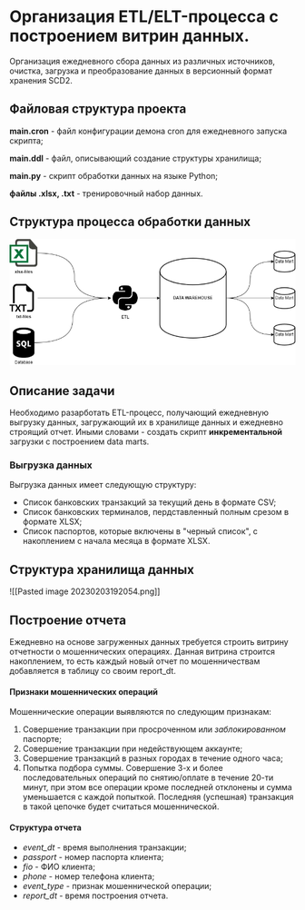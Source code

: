 # Организация ETL/ELT-процесса с построением витрин данных.

Организация ежедневного сбора данных из различных источников, очистка, загрузка и преобразование данных в версионный формат хранения SCD2.

## Файловая структура проекта

**main.cron** - файл конфигурации демона cron для ежедневного запуска скрипта;

**main.ddl** - файл, описывающий создание структуры хранилища;

**main.py** - скрипт обработки данных на языке Python;

**файлы .xlsx, .txt** - тренировочный набор данных.

## Структура процесса обработки данных

![ETL-image](./ETL.jpg)

## Описание задачи

Необходимо разарботать ETL-процесс, получающий ежедневную выгрузку данных, загружающий их в хранилище данных и ежедневно строящий отчет. Иными словами - создать скрипт **инкрементальной** загрузки с построением data marts.

### Выгрузка данных

Выгрузка данных имеет следующую структуру:
- Список банковских транзакций за текущий день в формате CSV;
- Список банковских терминалов, пердставленный полным срезом в формате XLSX;
- Список паспортов, которые включены в "черный список", с накоплением с начала месяца в формате XLSX.

## Структура хранилища данных

![[Pasted image 20230203192054.png]]

## Построение отчета

Ежедневно на основе загруженных данных требуется строить витрину отчетности о мошеннических операциях. Данная витрина строится накоплением, то есть каждый новый отчет по мошенничествам добавляется в таблицу со своим report_dt.

#### Признаки мошеннических операций

Мошеннические операции выявляются по следующим признакам:
1. Совершение транзакции при просроченном или *заблокированном* паспорте;
2. Совершение транзакции при недействующем аккаунте;
3. Совершение транзакций в разных городах в течение одного часа;
4. Попытка подбора суммы. Совершение 3-х и более последовательных операций по снятию/оплате в течение 20-ти минут, при этом все операции кроме последней отклонены и сумма уменьшается с каждой попыткой. Последняя (успешная) транзакция в такой цепочке будет считаться мошеннической.

#### Структура отчета

- *event_dt* - время выполнения транзакции;
- *passport* - номер паспорта клиента;
- *fio* - ФИО клиента;
- *phone* - номер телефона клиента;
- *event_type* - признак мошеннической операции;
- *report_dt* - время построения отчета.